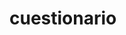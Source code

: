 # cuestionario

<!-- Calificacion SEMANA 0
  Prof. Juan José Garnica

  Clonar repositorio: 10 pts
  Creación de archivo propuestas.html: 0 pts
  Cuestionario: 0 pts

  TOTAL: 33.33 pts
-->
